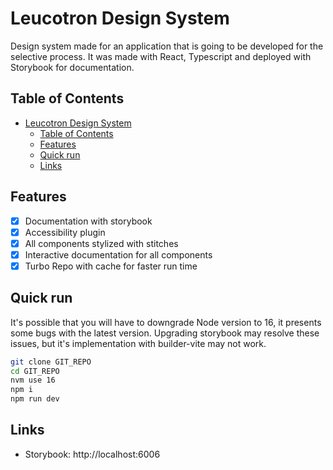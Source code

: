 # Leucotron Design System
Design system made for an application that is going to be developed for the selective process. It was made with React, Typescript and deployed with Storybook for documentation.

## Table of Contents
- [Leucotron Design System](#leucotron-design-system)
  - [Table of Contents](#table-of-contents)
  - [Features](#features)
  - [Quick run](#quick-run)
  - [Links](#links)
  
## Features

- [x] Documentation with storybook
- [x] Accessibility plugin
- [x] All components stylized with stitches
- [x] Interactive documentation for all components
- [x] Turbo Repo with cache for faster run time

## Quick run

It's possible that you will have to downgrade Node version to 16, it presents some bugs with the latest version. Upgrading storybook may resolve these issues, but it's implementation with builder-vite may not work.

```bash
git clone GIT_REPO
cd GIT_REPO
nvm use 16
npm i
npm run dev
```

## Links

- Storybook: http://localhost:6006